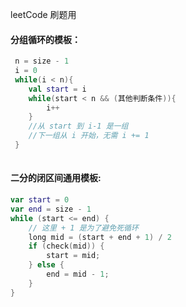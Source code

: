 leetCode 刷题用



#### 分组循环的模板：

```kotlin
 n = size - 1
 i = 0
 while(i < n){
    val start = i
    while(start < n && (其他判断条件)){
        i++
    }
    //从 start 到 i-1 是一组
    //下一组从 i 开始，无需 i += 1
 }
    
```



#### 二分的闭区间通用模板:

```kotlin
var start = 0 
var end = size - 1
while (start <= end) {
    // 这里 + 1 是为了避免死循环
    long mid = (start + end + 1) / 2
    if (check(mid)) {
        start = mid;
    } else {
        end = mid - 1;
    }
}
```
